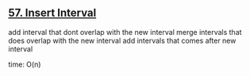 ## [57. Insert Interval](https://leetcode.com/problems/insert-interval/description/)

add interval that dont overlap with the new interval
merge intervals that does overlap with the new interval
add intervals that comes after new interval

time: O(n)
